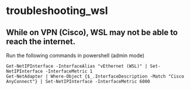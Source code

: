 # troubleshooting_wsl

## While on VPN (Cisco), WSL may not be able to reach the internet.
Run the following commands in powershell (admin mode)
```
Get-NetIPInterface -InterfaceAlias "vEthernet (WSL)" | Set-NetIPInterface -InterfaceMetric 1
Get-NetAdapter | Where-Object {$_.InterfaceDescription -Match "Cisco AnyConnect"} | Set-NetIPInterface -InterfaceMetric 6000
```
